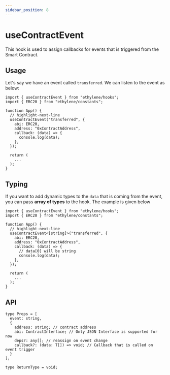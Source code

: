 ```yaml
---
sidebar_position: 8
---
```


# useContractEvent

This hook is used to assign callbacks for events that is triggered from the Smart Contract.

## Usage

Let's say we have an event called `transferred`. We can listen to the event as below:

```tsx
import { useContractEvent } from "ethylene/hooks";
import { ERC20 } from "ethylene/constants";

function App() {
  // highlight-next-line
  useContractEvent("transferred", {
    abi: ERC20,
    address: "0xContractAddress",
    callback: (data) => {
      console.log(data);
    },
  });

  return (
    ...
  );
}
```

## Typing

If you want to add dynamic types to the `data` that is coming from the event, you can pass **array of types** to the hook. The example is given below

```tsx
import { useContractEvent } from "ethylene/hooks";
import { ERC20 } from "ethylene/constants";

function App() {
  // highlight-next-line
  useContractEvent<[string]>("transferred", {
    abi: ERC20,
    address: "0xContractAddress",
    callback: (data) => {
      // data[0] will be string
      console.log(data);
    },
  });

  return (
    ...
  );
}
```

## API

```tsx
type Props = [
  event: string,
  {
    address: string; // contract address
    abi: ContractInterface; // Only JSON Interface is supported for now
    deps?: any[]; // reassign on event change
    callback?: (data: T[]) => void; // Callback that is called on event trigger
  }
];

type ReturnType = void;
```
